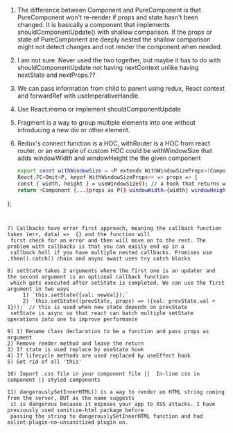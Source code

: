 1) The difference between Component and PureComponent is that PureComponent won't re-render if 
    props and state hasn't been changed. It is basically a component that implements shouldComponentUpdate()
    with shallow comparison. If the props or state of PureComponent are deeply nested the shallow comparison might not detect changes and not render the component when needed.

2) I am not sure. Never used the two together, but maybe it has to do with shouldComponentUpdate not having nextContext
    unlike having nextState and nextProps.??

3) We can pass information from child to parent using redux, React context and forwardRef with useImperativeHandle.

4) Use React.memo or implement shouldComponentUpdate

5) Fragment is a way to group multiple elements into one without introducing a new div or other element.

6) Redux's connect function is a HOC, withRouter is a HOC from react router, or an example of custom HOC could be
    withWindowSize that adds windowWidth and windowHeight the the given component
    ```sh
    export const withWindowSize = <P extends WithWindowSizeProps>(Component: React.ComponentType<P>): 
    React.FC<Omit<P, keyof WithWindowSizeProps>> => props => {
    const { width, height } = useWindowSize(); // a hook that returns windowHeight and width
    return <Component {...(props as P)} windowWidth={width} windowHeight={height} />;
  };
   ```


7) Callbacks have error first approach, meaning the callback function takes (err, data) =>  {} and the function will
    first check for an error and then will move on to the rest. The problem with callbacks is that you can easily end up in a
    callback hell if you have multiple nested callbacks. Promises use .then().catch() chain and async await uses try catch blocks

8) setState takes 2 arguments where the first one is an updater and the second argument is an optional callback function
    which gets executed after setState is completed. We can use the first argument in two ways
        1) `this.setState({val: newVal});`
        2) `this.setState((prevState, props) => ({val: prevState.val + 1}));` // this is used when new state depends on prevState
    setState is async so that react can batch multiple setState operations into one to improve performance

9) 1) Rename class declaration to be a function and pass props as argument
   2) Remove render method and leave the return
   3) If state is used replace by useState hook
   4) If lifecycle methods are used replaced by useEffect hook
   5) Get rid of all 'this'

10) Import .css file in your component file ||  In-line css in component || styled components

11) dangerouslySetInnerHTML() is a way to render an HTML string coming from the server, BUT as the name suggests
    it is dangerous because it exposes your app to XSS attacks. I have previously used sanitize-html package before
    passing the string to dangerouslySetInnerHTML function and had eslint-plugin-no-unsanitized plugin on.
